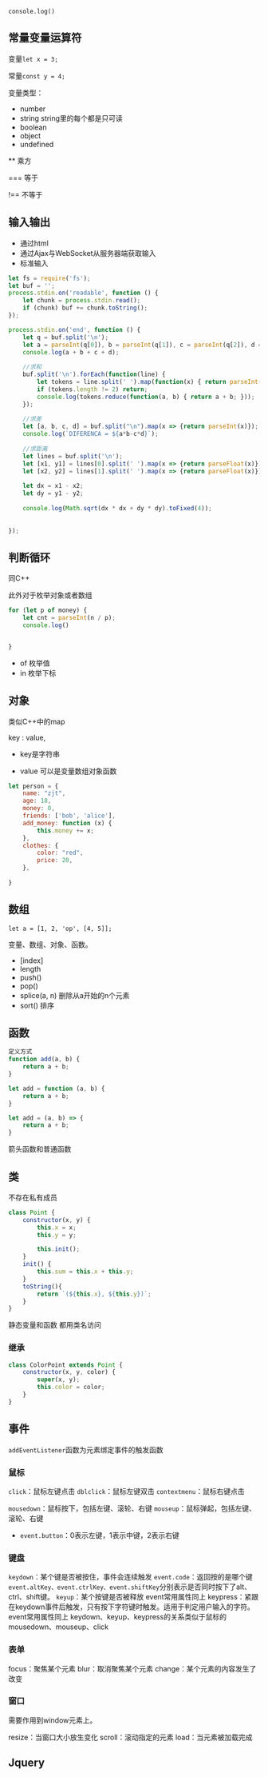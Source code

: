 `console.log()`

## 常量变量运算符

变量`let x = 3;`

常量`const y = 4;`

变量类型：

- number
- string string里的每个都是只可读
- boolean
- object
- undefined

** 乘方

=== 等于

!== 不等于



## 输入输出

- 通过html
- 通过Ajax与WebSocket从服务器端获取输入
- 标准输入

```js
let fs = require('fs');
let buf = '';
process.stdin.on('readable', function () {
    let chunk = process.stdin.read();
    if (chunk) buf += chunk.toString();
});

process.stdin.on('end', function () {
    let q = buf.split('\n');
    let a = parseInt(q[0]), b = parseInt(q[1]), c = parseInt(q[2]), d = parseInt(q[3]);
    console.log(a + b + c + d);
    
    //求和
    buf.split('\n').forEach(function(line) {
        let tokens = line.split(' ').map(function(x) { return parseInt(x); });
        if (tokens.length != 2) return;
        console.log(tokens.reduce(function(a, b) { return a + b; }));
    });
    
    //求差
    let [a, b, c, d] = buf.split("\n").map(x => {return parseInt(x)});
    console.log(`DIFERENCA = ${a*b-c*d}`);
    
    //求距离
    let lines = buf.split('\n');
    let [x1, y1] = lines[0].split(' ').map(x => {return parseFloat(x)});
    let [x2, y2] = lines[1].split(' ').map(x => {return parseFloat(x)});
    
    let dx = x1 - x2;
    let dy = y1 - y2;
    
    console.log(Math.sqrt(dx * dx + dy * dy).toFixed(4));
    
    
});
```



## 判断循环

同C++

此外对于枚举对象或者数组

```js
for (let p of money) {
	let cnt = parseInt(n / p);
    console.log()


}
```

- of 枚举值
- in 枚举下标

## 对象

类似C++中的map

key : value,

- key是字符串

- value 可以是变量数组对象函数

```js
let person = {
	name: "zjt",
    age: 18,
    money: 0,
    friends: ['bob', 'alice'],
    add_money: function (x) {
		this.money += x;
    },
    clothes: {
        color: "red",
        price: 20,
    },
    
}
```

## 数组

`let a = [1, 2, 'op', [4, 5]];`

变量、数组、对象、函数。

- [index]
- length
- push()
- pop()
- splice(a, n) 删除从a开始的n个元素
- sort() 排序

## 函数

```js
定义方式
function add(a, b) {
    return a + b;
}

let add = function (a, b) {
    return a + b;
}

let add = (a, b) => {
    return a + b;
}
```

箭头函数和普通函数



## 类

不存在私有成员 

```js
class Point {
    constructor(x, y) {
        this.x = x;
        this.y = y;

        this.init();
    }
    init() {
        this.sum = this.x + this.y;
    }
    toString(){
        return `(${this.x}, ${this.y})`;
    }
}
```

静态变量和函数 都用类名访问

### 继承

```js
class ColorPoint extends Point {
    constructor(x, y, color) {
        super(x, y);
        this.color = color;
    }
}
```

## 事件

`addEventListener`函数为元素绑定事件的触发函数

### 鼠标

`click`：鼠标左键点击
`dblclick`：鼠标左键双击
`contextmenu`：鼠标右键点击

`mousedown`：鼠标按下，包括左键、滚轮、右键
`mouseup`：鼠标弹起，包括左键、滚轮、右键

- `event.button`：0表示左键，1表示中键，2表示右键

### 键盘

`keydown`：某个键是否被按住，事件会连续触发
 `event.code`：返回按的是哪个键
`event.altKey、event.ctrlKey、event.shiftKey`分别表示是否同时按下了alt、ctrl、shift键。
`keyup`：某个按键是否被释放
event常用属性同上
keypress：紧跟在keydown事件后触发，只有按下字符键时触发。适用于判定用户输入的字符。
event常用属性同上
keydown、keyup、keypress的关系类似于鼠标的mousedown、mouseup、click

### 表单

focus：聚焦某个元素
blur：取消聚焦某个元素
change：某个元素的内容发生了改变

### 窗口

需要作用到window元素上。

resize：当窗口大小放生变化
scroll：滚动指定的元素
load：当元素被加载完成





## Jquery
